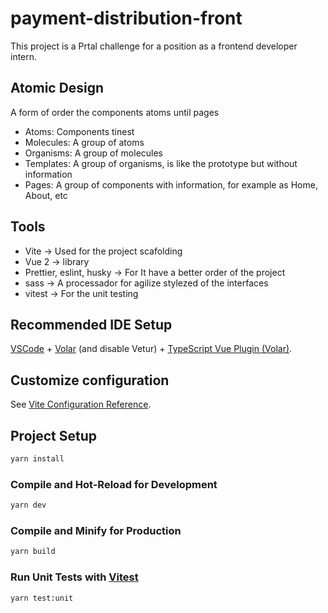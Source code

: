 # payment-distribution-front

This project is a Prtal challenge for a position as a frontend developer intern. 

## Atomic Design

A form of order the components atoms until pages

* Atoms: Components tinest
* Molecules: A group of atoms
* Organisms: A group of molecules
* Templates: A group of organisms, is like the prototype but without information
* Pages: A group of components with information, for example as Home, About, etc

## Tools

* Vite -> Used for the project scafolding 
* Vue 2 -> library
* Prettier, eslint, husky -> For It have a better order of the project
* sass -> A processador for agilize stylezed of the interfaces
* vitest -> For the unit testing

## Recommended IDE Setup

[VSCode](https://code.visualstudio.com/) + [Volar](https://marketplace.visualstudio.com/items?itemName=Vue.volar) (and disable Vetur) + [TypeScript Vue Plugin (Volar)](https://marketplace.visualstudio.com/items?itemName=Vue.vscode-typescript-vue-plugin).

## Customize configuration

See [Vite Configuration Reference](https://vitejs.dev/config/).

## Project Setup

```sh
yarn install
```

### Compile and Hot-Reload for Development

```sh
yarn dev
```

### Compile and Minify for Production

```sh
yarn build
```

### Run Unit Tests with [Vitest](https://vitest.dev/)

```sh
yarn test:unit
```
